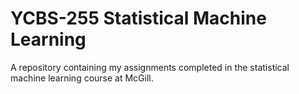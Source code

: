 # YCBS-255 Statistical Machine Learning

A repository containing my assignments completed in the statistical machine learning course at McGill.
